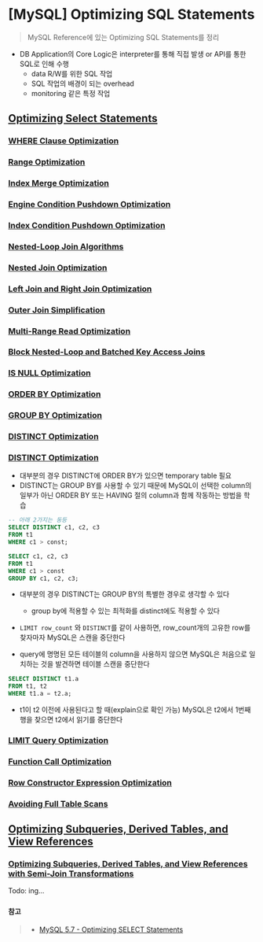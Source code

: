 # [MySQL] Optimizing SQL Statements
> MySQL Reference에 있는 Optimizing SQL Statements를 정리  

* DB Application의 Core Logic은 interpreter를 통해 직접 발생 or API를 통한 SQL로 인해 수행
   * data R/W를 위한 SQL 작업
   * SQL 작업의 배경이 되는 overhead
   * monitoring 같은 특정 작업


## [Optimizing Select Statements](https://dev.mysql.com/doc/refman/5.7/en/select-optimization.html)


### [WHERE Clause Optimization](https://dev.mysql.com/doc/refman/5.7/en/where-optimization.html)


### [Range Optimization](https://dev.mysql.com/doc/refman/5.7/en/range-optimization.html)


### [Index Merge Optimization](https://dev.mysql.com/doc/refman/5.7/en/index-merge-optimization.html)


### [Engine Condition Pushdown Optimization](https://dev.mysql.com/doc/refman/5.7/en/condition-pushdown-optimization.html)


### [Index Condition Pushdown Optimization](https://dev.mysql.com/doc/refman/5.7/en/index-condition-pushdown-optimization.html)


### [Nested-Loop Join Algorithms](https://dev.mysql.com/doc/refman/5.7/en/nested-loop-joins.html)


### [Nested Join Optimization](https://dev.mysql.com/doc/refman/5.7/en/nested-join-optimization.html)


### [Left Join and Right Join Optimization](https://dev.mysql.com/doc/refman/5.7/en/left-join-optimization.html)


### [Outer Join Simplification](https://dev.mysql.com/doc/refman/5.7/en/outer-join-simplification.html)


### [Multi-Range Read Optimization](https://dev.mysql.com/doc/refman/5.7/en/mrr-optimization.html)


### [Block Nested-Loop and Batched Key Access Joins](https://dev.mysql.com/doc/refman/5.7/en/bnl-bka-optimization.html)


### [IS NULL Optimization](https://dev.mysql.com/doc/refman/5.7/en/is-null-optimization.html)


### [ORDER BY Optimization](https://dev.mysql.com/doc/refman/5.7/en/order-by-optimization.html)


### [GROUP BY Optimization](https://dev.mysql.com/doc/refman/5.7/en/group-by-optimization.html)


### [DISTINCT Optimization](https://dev.mysql.com/doc/refman/5.7/en/distinct-optimization.html)


### [DISTINCT Optimization](https://dev.mysql.com/doc/refman/5.7/en/distinct-optimization.html)

* 대부분의 경우 DISTINCT에 ORDER BY가 있으면 temporary table 필요
* DISTINCT는 GROUP BY를 사용할 수 있기 때문에 MySQL이 선택한 column의 일부가 아닌 ORDER BY 또는 HAVING 절의 column과 함께 작동하는 방법을 학습

```sql
-- 아래 2가지는 동등
SELECT DISTINCT c1, c2, c3 
FROM t1
WHERE c1 > const;

SELECT c1, c2, c3 
FROM t1
WHERE c1 > const 
GROUP BY c1, c2, c3;
```
* 대부분의 경우 DISTINCT는 GROUP BY의 특별한 경우로 생각할 수 있다
   * group by에 적용할 수 있는 최적화를 distinct에도 적용할 수 있다

* `LIMIT row_count` 와 `DISTINCT`를 같이 사용하면, row_count개의 고유한 row를 찾자마자 MySQL은 스캔을 중단한다
* query에 명명된 모든 테이블의 column을 사용하지 않으면 MySQL은 처음으로 일치하는 것을 발견하면 테이블 스캔을 중단한다

```sql
SELECT DISTINCT t1.a 
FROM t1, t2 
WHERE t1.a = t2.a;
```
* t1이 t2 이전에 사용된다고 할 때(explain으로 확인 가능) MySQL은 t2에서 1번째 행을 찾으면 t2에서 읽기를 중단한다


### [LIMIT Query Optimization](https://dev.mysql.com/doc/refman/5.7/en/limit-optimization.html)


### [Function Call Optimization](https://dev.mysql.com/doc/refman/5.7/en/function-optimization.html)


### [Row Constructor Expression Optimization](https://dev.mysql.com/doc/refman/5.7/en/row-constructor-optimization.html)


### [Avoiding Full Table Scans](https://dev.mysql.com/doc/refman/5.7/en/table-scan-avoidance.html)


## [Optimizing Subqueries, Derived Tables, and View References](https://dev.mysql.com/doc/refman/5.7/en/subquery-optimization.html)


### [Optimizing Subqueries, Derived Tables, and View References with Semi-Join Transformations](https://dev.mysql.com/doc/refman/5.7/en/semi-joins.html)


Todo: ing...
### []()




#### 참고
> * [MySQL 5.7 - Optimizing SELECT Statements](https://dev.mysql.comb/doc/refman/5.7/en/select-optimization.html)
